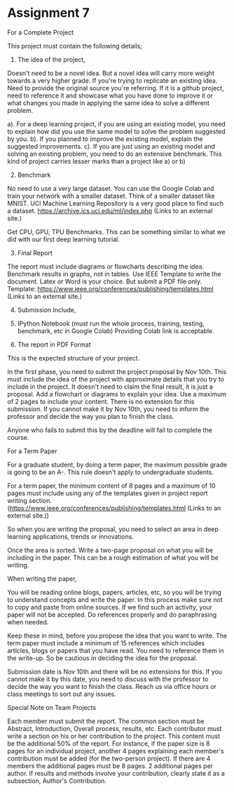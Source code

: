 # Assignment 7

For a Complete Project
 
This project must contain the following details;
 
1. The idea of the project, 
 
Doesn't need to be a novel idea. But a novel idea will carry more weight towards a very higher grade. If you're trying to replicate an existing idea. Need to provide the original source you're referring. If it is a github project, need to reference it and showcase what you have done to improve it or what changes you made in applying the same idea to solve a different problem. 
 
a). For a deep learning project, if you are using an existing model, you need to explain how did you use the same model to solve the problem suggested by you.
b). If you planned to improve the existing model, explain the suggested improvements.
c). If you are just using an existing model and solving an existing problem, you need to do an extensive benchmark. This kind of project carries lesser marks than a project like a) or b)
 
2. Benchmark
 
No need to use a very large dataset. You can use the Google Colab and train your network with a smaller dataset. 
Think of a smaller dataset like MNIST. 
UCI Machine Learning Repository is a very good place to find such a dataset. https://archive.ics.uci.edu/ml/index.php (Links to an external site.)
 
Get CPU, GPU, TPU Benchmarks. This can be something similar to what we did with our first deep learning tutorial.  
 
3. Final Report
 
The report must include diagrams or flowcharts describing the idea. Benchmark results in graphs, not in tables. 
Use IEEE Template to write the document. Latex or Word is your choice. But submit a PDF file only. 
Template: https://www.ieee.org/conferences/publishing/templates.html (Links to an external site.)
 
4. Submission Include, 
 
1. IPython Notebook (must run the whole process, training, testing, benchmark, etc in Google Colab)
Providing Colab link is acceptable. 
2. The report in PDF Format
 
 
This is the expected structure of your project. 
 
In the first phase, you need to submit the project proposal by Nov 10th. This must include the idea of the project with approximate details that you try to include in the project. It doesn't need
to claim the final result, it is just a proposal. Add a flowchart or diagrams to explain your idea. 
Use a maximum of 2 pages to include your content. There is no extension for this submission.
If you cannot make it by Nov 10th, you need to inform the professor and decide the way you plan to finish the class. 
 
Anyone who fails to submit this by the deadline will fail to complete the course. 
 
For a Term Paper
 
For a graduate student, by doing a term paper, the maximum possible grade is going to be an A-.
This rule doesn't apply to undergraduate students. 
 
For a term paper, the minimum content of 8 pages and a maximum of 10 pages must include using any of the templates
given in project report writing section. (https://www.ieee.org/conferences/publishing/templates.html (Links to an external site.)) 
 
So when you are writing the proposal, you need to select an area in deep learning applications, trends or innovations.
 
Once the area is sorted. Write a two-page proposal on what you will be including in the paper. This can be a rough
estimation of what you will be writing. 
 
When writing the paper, 
 
You will be reading online blogs, papers, articles, etc, so you will be trying to understand concepts and write the paper. 
In this process make sure not to copy and paste from online sources. If we find such an activity, your paper will not be accepted.
Do references properly and do paraphrasing when needed. 
 
Keep these in mind, before you propose the idea that you want to write. 
The term paper must include a minimum of 15 references which includes articles, blogs or papers that you have read. 
You need to reference them in the write-up. So be cautious in deciding the idea for the proposal.
 
Submission date is Nov 10th and there will be no extensions for this. If you cannot make it by this date, you need to discuss with the professor to decide the way you want to finish the class. Reach us via office hours or class meetings to sort out any issues.
 
Special Note on Team Projects
 
Each member must submit the report.  The common section must be Abstract, Introduction, Overall process, results, etc. Each contributor must write a section on his or her contribution to the project. 
This content must be the additional 50% of the report.  For instance, if the paper size is 8 pages for an individual project,  another 4 pages explaining each member's contribution must be added (for the two-person project). If there are 4 members the additional pages must be 8 pages. 2 additional pages per author. 
If results and methods involve your contribution, clearly state it as a subsection, Author's Contribution. 
